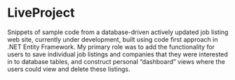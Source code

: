# LiveProject
Snippets of sample code from a database-driven actively updated job listing web site, currently under development, built using code first approach in .NET Entity Framework. My primary role was to add the functionality for users to save individual job listings and companies that they were interested in to database tables, and construct personal “dashboard” views where the users could view and delete these listings.
